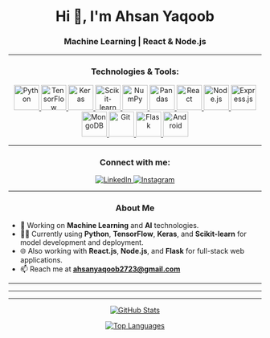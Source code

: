 <h1 align="center">Hi 👋, I'm Ahsan Yaqoob</h1>
<h3 align="center"> Machine Learning | React & Node.js </h3>

---

<h3 align="center">Technologies & Tools:</h3>
<p align="center">
  <!-- Machine Learning -->
  <a href="https://www.python.org" target="_blank" rel="noreferrer">
    <img src="https://cdn.jsdelivr.net/gh/devicons/devicon/icons/python/python-original-wordmark.svg" alt="Python" width="50" height="50"/>
  </a>
  <a href="https://www.tensorflow.org/" target="_blank" rel="noreferrer">
    <img src="https://cdn.jsdelivr.net/gh/devicons/devicon/icons/tensorflow/tensorflow-original.svg" alt="TensorFlow" width="50" height="50"/>
  </a>
  <a href="https://keras.io/" target="_blank" rel="noreferrer">
    <img src="https://upload.wikimedia.org/wikipedia/commons/a/ae/Keras_logo.svg" alt="Keras" width="50" height="50"/>
  </a>
  <a href="https://scikit-learn.org/" target="_blank" rel="noreferrer">
    <img src="https://upload.wikimedia.org/wikipedia/commons/0/05/Scikit_learn_logo_small.svg" alt="Scikit-learn" width="50" height="50"/>
  </a>
  <a href="https://numpy.org/" target="_blank" rel="noreferrer">
    <img src="https://cdn.jsdelivr.net/gh/devicons/devicon/icons/numpy/numpy-original.svg" alt="NumPy" width="50" height="50"/>
  </a>
  <a href="https://pandas.pydata.org/" target="_blank" rel="noreferrer">
    <img src="https://cdn.jsdelivr.net/gh/devicons/devicon/icons/pandas/pandas-original.svg" alt="Pandas" width="50" height="50"/>
  </a>

  <!-- Web Development -->
  <a href="https://reactjs.org" target="_blank" rel="noreferrer">
    <img src="https://cdn.jsdelivr.net/gh/devicons/devicon/icons/react/react-original-wordmark.svg" alt="React" width="50" height="50"/>
  </a>
  <a href="https://nodejs.org" target="_blank" rel="noreferrer">
    <img src="https://cdn.jsdelivr.net/gh/devicons/devicon/icons/nodejs/nodejs-original-wordmark.svg" alt="Node.js" width="50" height="50"/>
  </a>
  <a href="https://expressjs.com" target="_blank" rel="noreferrer">
    <img src="https://cdn.jsdelivr.net/gh/devicons/devicon/icons/express/express-original-wordmark.svg" alt="Express.js" width="50" height="50"/>
  </a>
  
  <!-- Database & Tools -->
  <a href="https://www.mongodb.com" target="_blank" rel="noreferrer">
    <img src="https://cdn.jsdelivr.net/gh/devicons/devicon/icons/mongodb/mongodb-original-wordmark.svg" alt="MongoDB" width="50" height="50"/>
  </a>
  <a href="https://git-scm.com/" target="_blank" rel="noreferrer">
    <img src="https://cdn.jsdelivr.net/gh/devicons/devicon/icons/git/git-original.svg" alt="Git" width="50" height="50"/>
  </a>
  
  <!-- Backend Framework -->
  <a href="https://flask.palletsprojects.com/" target="_blank" rel="noreferrer">
    <img src="https://cdn.jsdelivr.net/gh/devicons/devicon/icons/flask/flask-original.svg" alt="Flask" width="50" height="50"/>
  </a>

  <!-- Mobile -->
  <a href="https://developer.android.com/" target="_blank" rel="noreferrer">
    <img src="https://cdn.jsdelivr.net/gh/devicons/devicon/icons/android/android-original.svg" alt="Android" width="50" height="50"/>
  </a>
</p>

---

<h3 align="center">Connect with me:</h3>
<p align="center">
  <a href="https://www.linkedin.com/in/ahsanyaqoob/" target="blank">
    <img src="https://img.shields.io/badge/LinkedIn-blue?logo=linkedin&style=for-the-badge" alt="LinkedIn" />
  </a>
  <a href="https://instagram.com/ahsan_malik_27" target="blank">
    <img src="https://img.shields.io/badge/Instagram-purple?logo=instagram&style=for-the-badge" alt="Instagram" />
  </a>
</p>

---
<h3 align="center">About Me</h3>

- 🔬 Working on  **Machine Learning** and **AI** technologies.
- 👨‍💻 Currently using **Python**, **TensorFlow**, **Keras**, and **Scikit-learn** for model development and deployment.
- 🌐 Also working with **React.js**, **Node.js**, and **Flask** for full-stack web applications.
- 📫 Reach me at **ahsanyaqoob2723@gmail.com**

---

---

---





<p align="center">
  <a href="https://github.com/ahsanyaqoob">
    <img src="https://github-readme-stats.vercel.app/api?username=ahsanyaqoob&show_icons=true&theme=radical&locale=en" alt="GitHub Stats" />
  </a>
</p>



<p align="center">
  <a href="https://github.com/ahsanyaqoob">
    <img src="https://github-readme-stats.vercel.app/api/top-langs?username=ahsanyaqoob&show_icons=true&locale=en&layout=compact&theme=radical" alt="Top Languages" />
  </a>
</p>



